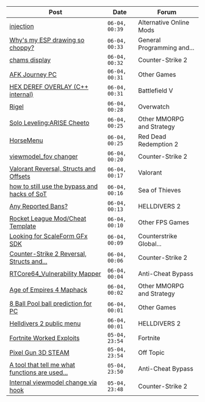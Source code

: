 |Post|Date|Forum|
|----|----|-----|
|[injection](https://www.unknowncheats.me/forum/alternative-online-mods/630809-injection.html)|`06-04, 00:39`|Alternative Online Mods|
|[Why's my ESP drawing so choppy?](https://www.unknowncheats.me/forum/general-programming-and-reversing/630319-whys-esp-drawing-choppy.html)|`06-04, 00:33`|General Programming and...|
|[chams display](https://www.unknowncheats.me/forum/counter-strike-2-a/630900-chams-display.html)|`06-04, 00:32`|Counter-Strike 2|
|[AFK Journey PC](https://www.unknowncheats.me/forum/other-games/629510-afk-journey-pc.html)|`06-04, 00:31`|Other Games|
|[HEX DEREF OVERLAY (C++ internal)](https://www.unknowncheats.me/forum/battlefield-v/460864-hex-deref-overlay-internal.html)|`06-04, 00:31`|Battlefield V|
|[Rigel](https://www.unknowncheats.me/forum/overwatch/630878-rigel.html)|`06-04, 00:28`|Overwatch|
|[Solo Leveling:ARISE Cheeto](https://www.unknowncheats.me/forum/other-mmorpg-and-strategy/629636-solo-leveling-arise-cheeto.html)|`06-04, 00:25`|Other MMORPG and Strategy|
|[HorseMenu](https://www.unknowncheats.me/forum/red-dead-redemption-2-a/630150-horsemenu.html)|`06-04, 00:25`|Red Dead Redemption 2|
|[viewmodel_fov changer](https://www.unknowncheats.me/forum/counter-strike-2-a/630915-viewmodel_fov-changer.html)|`06-04, 00:20`|Counter-Strike 2|
|[Valorant Reversal, Structs and Offsets](https://www.unknowncheats.me/forum/valorant/385792-valorant-reversal-structs-offsets.html)|`06-04, 00:17`|Valorant|
|[how to still use the bypass and hacks of SoT](https://www.unknowncheats.me/forum/sea-of-thieves/628727-bypass-hacks-sot.html)|`06-04, 00:16`|Sea of Thieves|
|[Any Reported Bans?](https://www.unknowncheats.me/forum/helldivers-2-a/630292-reported-bans.html)|`06-04, 00:13`|HELLDIVERS 2|
|[Rocket League Mod/Cheat Template](https://www.unknowncheats.me/forum/other-fps-games/580873-rocket-league-mod-cheat-template.html)|`06-04, 00:10`|Other FPS Games|
|[Looking for ScaleForm GFx SDK](https://www.unknowncheats.me/forum/counterstrike-global-offensive/627414-looking-scaleform-gfx-sdk.html)|`06-04, 00:09`|Counterstrike Global...|
|[Counter-Strike 2 Reversal, Structs and...](https://www.unknowncheats.me/forum/counter-strike-2-a/576077-counter-strike-2-reversal-structs-offsets.html)|`06-04, 00:06`|Counter-Strike 2|
|[RTCore64_Vulnerability Mapper](https://www.unknowncheats.me/forum/anti-cheat-bypass/630934-rtcore64_vulnerability-mapper.html)|`06-04, 00:04`|Anti-Cheat Bypass|
|[Age of Empires 4 Maphack](https://www.unknowncheats.me/forum/other-mmorpg-and-strategy/628165-age-empires-4-maphack.html)|`06-04, 00:02`|Other MMORPG and Strategy|
|[8 Ball Pool ball prediction for PC](https://www.unknowncheats.me/forum/other-games/500343-8-ball-pool-ball-prediction-pc.html)|`06-04, 00:01`|Other Games|
|[Helldivers 2 public menu](https://www.unknowncheats.me/forum/helldivers-2-a/629110-helldivers-2-public-menu.html)|`06-04, 00:01`|HELLDIVERS 2|
|[Fortnite Worked Exploits](https://www.unknowncheats.me/forum/fortnite/630655-fortnite-exploits.html)|`05-04, 23:54`|Fortnite|
|[Pixel Gun 3D STEAM](https://www.unknowncheats.me/forum/off-topic/630472-pixel-gun-3d-steam.html)|`05-04, 23:54`|Off Topic|
|[A tool that tell me what functions are used...](https://www.unknowncheats.me/forum/anti-cheat-bypass/630847-tool-tell-functions-dll-process.html)|`05-04, 23:50`|Anti-Cheat Bypass|
|[Internal viewmodel change via hook](https://www.unknowncheats.me/forum/counter-strike-2-a/630940-internal-viewmodel-change-via-hook.html)|`05-04, 23:48`|Counter-Strike 2|
